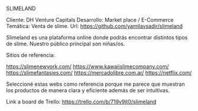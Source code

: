 
SLIMELAND		

Cliente: DH Venture Capitals Desarrollo: Market place / E-Commerce Temática: Venta de slime. Url: https://github.com/yamilavsadir/slimeland

Slimeland es una plataforma online donde podrás encontrar distintos tipos de slime. Nuestro público principal son niñas/os. 

Sitios de referencia:

https://slimenewyork.com/
https://www.kawaiislimecompany.com/
https://slimefantasies.com/
https://mercadolibre.com.ar/
https://netflix.com/


Seleccioné estas webs como referencia porque me parece que muestran los productos de manera clara y eficiente además de ser intuitivas.


Link a board de Trello: https://trello.com/b/719v9jt0/slimeland